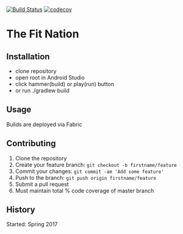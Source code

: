 [![Build Status](https://travis-ci.com/KyleFrisbie/TheFitNation-Android.svg?token=xdYzvZBf58eKa1nBA2ue&branch=master)](https://travis-ci.com/KyleFrisbie/TheFitNation-Android)
[![codecov](https://codecov.io/gh/RyanNewsom/TheFitNation-Android/branch/master/graph/badge.svg?token=y1GuaVo4BA)](https://codecov.io/gh/RyanNewsom/TheFitNation-Android)

# The Fit Nation

## Installation
* clone repository   
* open root in Android Studio    
* click hammer(build) or play(run) button
* or run ./gradlew build    

## Usage
Builds are deployed via Fabric

## Contributing

1. Clone the repository    
2. Create your feature branch: `git checkout -b firstname/feature`    
3. Commit your changes: `git commit -am 'Add some feature'`    
4. Push to the branch: `git push origin firstname/feature`    
5. Submit a pull request      
6. Must maintain total % code coverage of master branch    

## History
Started: Spring 2017
